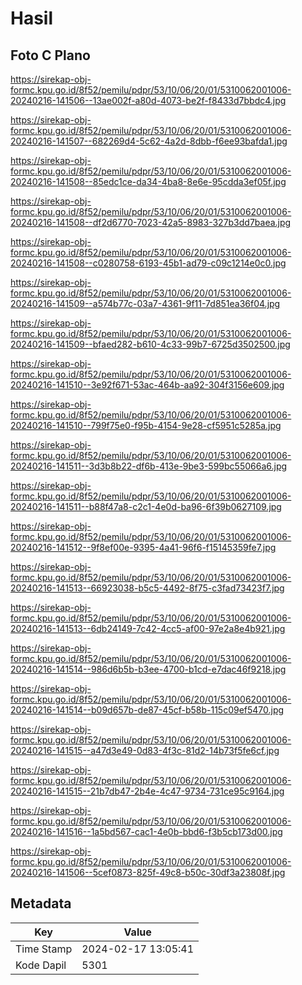 # Hasil

## Foto C Plano

https://sirekap-obj-formc.kpu.go.id/8f52/pemilu/pdpr/53/10/06/20/01/5310062001006-20240216-141506--13ae002f-a80d-4073-be2f-f8433d7bbdc4.jpg

https://sirekap-obj-formc.kpu.go.id/8f52/pemilu/pdpr/53/10/06/20/01/5310062001006-20240216-141507--682269d4-5c62-4a2d-8dbb-f6ee93bafda1.jpg

https://sirekap-obj-formc.kpu.go.id/8f52/pemilu/pdpr/53/10/06/20/01/5310062001006-20240216-141508--85edc1ce-da34-4ba8-8e6e-95cdda3ef05f.jpg

https://sirekap-obj-formc.kpu.go.id/8f52/pemilu/pdpr/53/10/06/20/01/5310062001006-20240216-141508--df2d6770-7023-42a5-8983-327b3dd7baea.jpg

https://sirekap-obj-formc.kpu.go.id/8f52/pemilu/pdpr/53/10/06/20/01/5310062001006-20240216-141508--c0280758-6193-45b1-ad79-c09c1214e0c0.jpg

https://sirekap-obj-formc.kpu.go.id/8f52/pemilu/pdpr/53/10/06/20/01/5310062001006-20240216-141509--a574b77c-03a7-4361-9f11-7d851ea36f04.jpg

https://sirekap-obj-formc.kpu.go.id/8f52/pemilu/pdpr/53/10/06/20/01/5310062001006-20240216-141509--bfaed282-b610-4c33-99b7-6725d3502500.jpg

https://sirekap-obj-formc.kpu.go.id/8f52/pemilu/pdpr/53/10/06/20/01/5310062001006-20240216-141510--3e92f671-53ac-464b-aa92-304f3156e609.jpg

https://sirekap-obj-formc.kpu.go.id/8f52/pemilu/pdpr/53/10/06/20/01/5310062001006-20240216-141510--799f75e0-f95b-4154-9e28-cf5951c5285a.jpg

https://sirekap-obj-formc.kpu.go.id/8f52/pemilu/pdpr/53/10/06/20/01/5310062001006-20240216-141511--3d3b8b22-df6b-413e-9be3-599bc55066a6.jpg

https://sirekap-obj-formc.kpu.go.id/8f52/pemilu/pdpr/53/10/06/20/01/5310062001006-20240216-141511--b88f47a8-c2c1-4e0d-ba96-6f39b0627109.jpg

https://sirekap-obj-formc.kpu.go.id/8f52/pemilu/pdpr/53/10/06/20/01/5310062001006-20240216-141512--9f8ef00e-9395-4a41-96f6-f15145359fe7.jpg

https://sirekap-obj-formc.kpu.go.id/8f52/pemilu/pdpr/53/10/06/20/01/5310062001006-20240216-141513--66923038-b5c5-4492-8f75-c3fad73423f7.jpg

https://sirekap-obj-formc.kpu.go.id/8f52/pemilu/pdpr/53/10/06/20/01/5310062001006-20240216-141513--6db24149-7c42-4cc5-af00-97e2a8e4b921.jpg

https://sirekap-obj-formc.kpu.go.id/8f52/pemilu/pdpr/53/10/06/20/01/5310062001006-20240216-141514--986d6b5b-b3ee-4700-b1cd-e7dac46f9218.jpg

https://sirekap-obj-formc.kpu.go.id/8f52/pemilu/pdpr/53/10/06/20/01/5310062001006-20240216-141514--b09d657b-de87-45cf-b58b-115c09ef5470.jpg

https://sirekap-obj-formc.kpu.go.id/8f52/pemilu/pdpr/53/10/06/20/01/5310062001006-20240216-141515--a47d3e49-0d83-4f3c-81d2-14b73f5fe6cf.jpg

https://sirekap-obj-formc.kpu.go.id/8f52/pemilu/pdpr/53/10/06/20/01/5310062001006-20240216-141515--21b7db47-2b4e-4c47-9734-731ce95c9164.jpg

https://sirekap-obj-formc.kpu.go.id/8f52/pemilu/pdpr/53/10/06/20/01/5310062001006-20240216-141516--1a5bd567-cac1-4e0b-bbd6-f3b5cb173d00.jpg

https://sirekap-obj-formc.kpu.go.id/8f52/pemilu/pdpr/53/10/06/20/01/5310062001006-20240216-141506--5cef0873-825f-49c8-b50c-30df3a23808f.jpg


## Metadata

| Key        | Value               |
| ---------- | ------------------- |
| Time Stamp | 2024-02-17 13:05:41 |
| Kode Dapil | 5301                |



